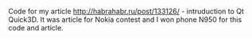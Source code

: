 Code for my article http://habrahabr.ru/post/133126/ - intruduction to Qt Quick3D. It was article for Nokia contest and I won phone N950 for this code and article. 